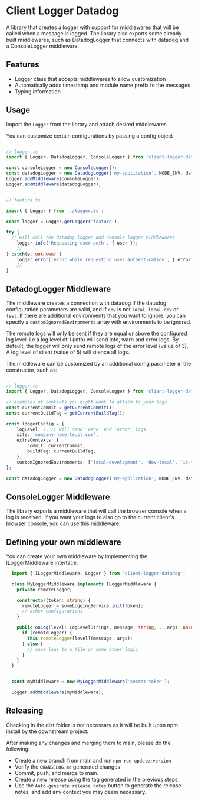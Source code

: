 # Client Logger Datadog

A library that creates a logger with support for middlewares that will be
called when a message is logged.
The library also exports some already built middlewares, such as
DatadogLogger that connects with datadog and a ConsoleLogger middleware.

## Features

* Logger class that accepts middlewares to allow customization
* Automatically adds timestamp and module name prefix to the messages
* Typing information

## Usage

Import the `Logger` from the library and attach desired middlewares.

You can customize certain configurations by passing a config object

```TypeScript

// logger.ts
import { Logger, DatadogLogger, ConsoleLogger } from 'client-logger-datadog';

const consoleLogger = new ConsoleLogger();
const datadogLogger = new DatadogLogger('my-application', NODE_ENV, datadogKey);
Logger.addMiddleware(consoleLogger);
Logger.addMiddleware(datadogLogger);


// feature.ts

import { Logger } from './logger.ts';

const logger = Logger.getLogger('feature');

try {
  // will call the datadog logger and console logger middlewares
    logger.info('Requesting user auth', { user });
    //
} catch(e: unknown) {
    logger.error('error while requesting user authentication', { error, user });
    //
}

```

## DatadogLogger Middleware

The middleware creates a connection with datadog if the datadog configuration
parameters are valid, and if `env` is not `local`, `local-dev` or `test`.
If there are additional environments that you want to ignore, you can specify
a `customIgnoredEnvironments` array with environments to be ignored.

The remote logs will only be sent if they are equal or above the configured
log level. i.e a log level of 1 (info) will send info, warn and error logs.
By default, the logger will only send remote logs of
the error level (value of 3). A log level of silent (value of 5)
will silence all logs.

The middleware can be customized by an additional config parameter
in the constructor, such as:

```TypeScript

// logger.ts
import { Logger, DatadogLogger, ConsoleLogger } from 'client-logger-datadog';

// examples of contexts you might want to attach to your logs
const currentCommit = getCurrentCommit();
const currentBuildTag = getCurrentBuildTag();

const loggerConfig = {
    logLevel: 2, // will send 'warn' and 'error' logs 
    site: 'company-name.te.st.com',
    extraContexts: {
        commit: currentCommit,
        buildTag: currentBuildTag,
    },
    customIgnoredEnvironments: ['local-development', 'dev-local', 'it-test'],
};

const datadogLogger = new DatadogLogger('my-application', NODE_ENV, datadogKey, loggerConfig);
```

## ConsoleLogger Middleware

The library exports a middleware that will call the browser console
when a log is received. If you want your logs to also
go to the current client's browser console,
you can use this middleware.

## Defining your own middleware

You can create your own middleware by implementing the ILoggerMiddleware interface.

```TypeScript
  import { ILoggerMiddleware, Logger } from 'client-logger-datadog';

  class MyLoggerMiddleware implements ILoggerMiddleware {
    private remoteLogger;

    constructor(token: string) {
      remoteLogger = someLoggingService.init(token);
      // other configurations
    }

    public onLog(level: LogLevelStrings, message: string, ...args: unknown[]): void {
      if (remoteLogger) {
        this.remoteLogger[level](message, args);
      } else {
        // save logs to a file or some other logic
      }
    }
  }


  const myMiddleware = new MyLoggerMiddleware('secret-token');

  Logger.addMiddleware(myMiddleware);
```

## Releasing

Checking in the dist folder is not necessary as it will be built upon
npm install by the downstream project.

After making any changes and merging them to main, please do the following:

* Create a new branch from main and run `npm run update:version`
* Verify the `CHANGELOG.md` generated changes
* Commit, push, and merge to main.
* Create a new
  [release](https://github.com/nrccua/apollo-rest-utils/releases/new) using
  the tag generated in the previous steps
* Use the `Auto-generate release notes` button to generate the release notes,
  and add any context you may deem necessary.
